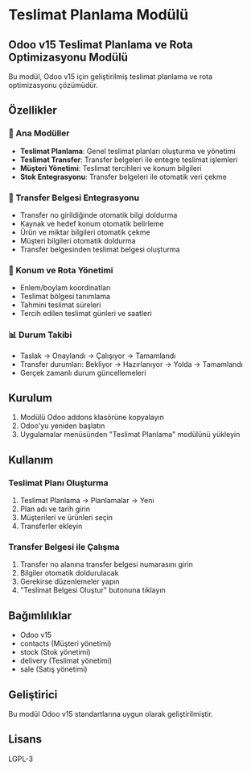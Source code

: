 # Teslimat Planlama Modülü

## Odoo v15 Teslimat Planlama ve Rota Optimizasyonu Modülü

Bu modül, Odoo v15 için geliştirilmiş teslimat planlama ve rota optimizasyonu çözümüdür.

## Özellikler

### 🚚 Ana Modüller
- **Teslimat Planlama**: Genel teslimat planları oluşturma ve yönetimi
- **Teslimat Transfer**: Transfer belgeleri ile entegre teslimat işlemleri
- **Müşteri Yönetimi**: Teslimat tercihleri ve konum bilgileri
- **Stok Entegrasyonu**: Transfer belgeleri ile otomatik veri çekme

### 🔄 Transfer Belgesi Entegrasyonu
- Transfer no girildiğinde otomatik bilgi doldurma
- Kaynak ve hedef konum otomatik belirleme
- Ürün ve miktar bilgileri otomatik çekme
- Müşteri bilgileri otomatik doldurma
- Transfer belgesinden teslimat belgesi oluşturma

### 📍 Konum ve Rota Yönetimi
- Enlem/boylam koordinatları
- Teslimat bölgesi tanımlama
- Tahmini teslimat süreleri
- Tercih edilen teslimat günleri ve saatleri

### 📊 Durum Takibi
- Taslak → Onaylandı → Çalışıyor → Tamamlandı
- Transfer durumları: Bekliyor → Hazırlanıyor → Yolda → Tamamlandı
- Gerçek zamanlı durum güncellemeleri

## Kurulum

1. Modülü Odoo addons klasörüne kopyalayın
2. Odoo'yu yeniden başlatın
3. Uygulamalar menüsünden "Teslimat Planlama" modülünü yükleyin

## Kullanım

### Teslimat Planı Oluşturma
1. Teslimat Planlama → Planlamalar → Yeni
2. Plan adı ve tarih girin
3. Müşterileri ve ürünleri seçin
4. Transferler ekleyin

### Transfer Belgesi ile Çalışma
1. Transfer no alanına transfer belgesi numarasını girin
2. Bilgiler otomatik doldurulacak
3. Gerekirse düzenlemeler yapın
4. "Teslimat Belgesi Oluştur" butonuna tıklayın

## Bağımlılıklar

- Odoo v15
- contacts (Müşteri yönetimi)
- stock (Stok yönetimi)
- delivery (Teslimat yönetimi)
- sale (Satış yönetimi)

## Geliştirici

Bu modül Odoo v15 standartlarına uygun olarak geliştirilmiştir.

## Lisans

LGPL-3
